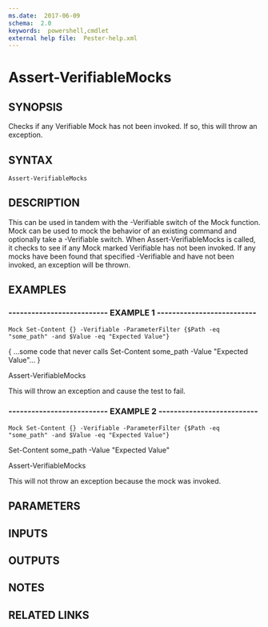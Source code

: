 ```yaml
---
ms.date:  2017-06-09
schema:  2.0
keywords:  powershell,cmdlet
external help file:  Pester-help.xml
---
```


# Assert-VerifiableMocks

## SYNOPSIS
Checks if any Verifiable Mock has not been invoked.
If so, this will throw an exception.

## SYNTAX

```
Assert-VerifiableMocks
```

## DESCRIPTION
This can be used in tandem with the -Verifiable switch of the Mock
function.
Mock can be used to mock the behavior of an existing command
and optionally take a -Verifiable switch.
When Assert-VerifiableMocks
is called, it checks to see if any Mock marked Verifiable has not been
invoked.
If any mocks have been found that specified -Verifiable and
have not been invoked, an exception will be thrown.

## EXAMPLES

### -------------------------- EXAMPLE 1 --------------------------
```
Mock Set-Content {} -Verifiable -ParameterFilter {$Path -eq "some_path" -and $Value -eq "Expected Value"}
```

{ ...some code that never calls Set-Content some_path -Value "Expected Value"...
}

Assert-VerifiableMocks

This will throw an exception and cause the test to fail.

### -------------------------- EXAMPLE 2 --------------------------
```
Mock Set-Content {} -Verifiable -ParameterFilter {$Path -eq "some_path" -and $Value -eq "Expected Value"}
```

Set-Content some_path -Value "Expected Value"

Assert-VerifiableMocks

This will not throw an exception because the mock was invoked.

## PARAMETERS

## INPUTS

## OUTPUTS

## NOTES

## RELATED LINKS

